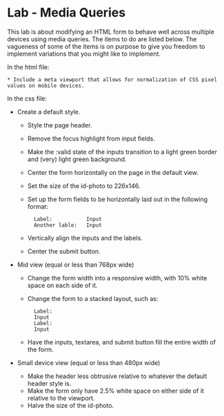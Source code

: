 Lab - Media Queries
===================

This lab is about modifying an HTML form to behave well across multiple devices using media queries. The items to do are listed below. The vagueness of some of the items is on purpose to give you freedom to implement variations that you might like to implement.



In the html file:

    * Include a meta viewport that allows for normalization of CSS pixel values on mobile devices.



In the css file:

* Create a default style.
    * Style the page header.
    * Remove the focus highlight from input fields.
    * Make the :valid state of the inputs transition to a light green border and (very) light green background.
    * Center the form horizontally on the page in the default view.
    * Set the size of the id-photo to 226x146.
    * Set up the form fields to be horizontally laid out in the following format:
            
            Label:           Input
            Another lable:   Input
    
    * Vertically align the inputs and the labels.
    * Center the submit button.
    
* Mid view (equal or less than 768px wide)
    * Change the form width into a responsive width, with 10% white space on each side of it.
    * Change the form to a stacked layout, such as:
        
            Label:
            Input
            Label:
            Input
    
    * Have the inputs, textarea, and submit button fill the entire width of the form.

* Small device view (equal or less than 480px wide)
    * Make the header less obtrusive relative to whatever the default header style is.
    * Make the form only have 2.5% white space on either side of it relative to the viewport.
    * Halve the size of the id-photo.
